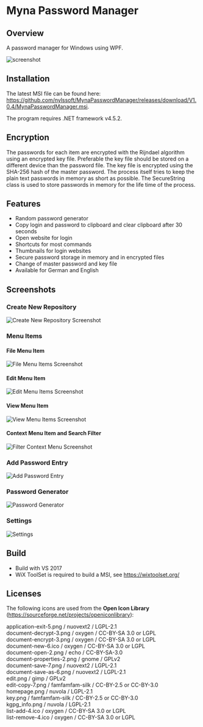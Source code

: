 # Myna Password Manager

## Overview

A password manager for Windows using WPF.

![screenshot](Screenshots/mynapasswordmanager.png)

## Installation

The latest MSI file can be found here: https://github.com/nylssoft/MynaPasswordManager/releases/download/V1.0.4/MynaPasswordManager.msi.

The program requires .NET framework v4.5.2.

## Encryption

The passwords for each item are encrypted with the Rijndael algorithm using an encrypted key file.
Preferable the key file should be stored on a different device than the password file.
The key file is encrypted using the SHA-256 hash of the master password.
The process itself tries to keep the plain text passwords in memory as short as possible. The SecureString class is used to store passwords in memory for the life time of the process.

## Features

* Random password generator
* Copy login and password to clipboard and clear clipboard after 30 seconds
* Open website for login
* Shortcuts for most commands
* Thumbnails for login websites
* Secure password storage in memory and in encrypted files
* Change of master password and key file
* Available for German and English

## Screenshots

### Create New Repository

![Create New Repository Screenshot](Screenshots/mynapasswordmanager_create.png)

### Menu Items

#### File Menu Item

![File Menu Items Screenshot](Screenshots/mynapasswordmanager_file.png)

#### Edit Menu Item

![Edit Menu Items Screenshot](Screenshots/mynapasswordmanager_edit.png)

#### View Menu Item

![View Menu Items Screenshot](Screenshots/mynapasswordmanager_view.png)

#### Context Menu Item and Search Filter

![Filter Context Menu Screenshot](Screenshots/mynapasswordmanager_filterandcontext.png)

### Add Password Entry

![Add Password Entry](Screenshots/mynapasswordmanager_add.png)

### Password Generator

![Password Generator](Screenshots/mynapasswordmanager_pwdgen.png)

### Settings

![Settings](Screenshots/mynapasswordmanager_settings.png)

## Build

- Build with VS 2017
- WiX ToolSet is required to build a MSI, see https://wixtoolset.org/

## Licenses

The following icons are used from the **Open Icon Library** (https://sourceforge.net/projects/openiconlibrary):

application-exit-5.png / nuovext2 / LGPL-2.1<br>
document-decrypt-3.png / oxygen / CC-BY-SA 3.0 or LGPL<br>
document-encrypt-3.png / oxygen / CC-BY-SA 3.0 or LGPL<br>
document-new-6.ico / oxygen / CC-BY-SA 3.0 or LGPL<br>
document-open-2.png / echo / CC-BY-SA-3.0<br>
document-properties-2.png / gnome / GPLv2<br>
document-save-7.png / nuovext2 / LGPL-2.1<br>
document-save-as-6.png / nuovext2 / LGPL-2.1<br>
edit.png / gimp / GPLv2<br>
edit-copy-7.png / famfamfam-silk / CC-BY-2.5 or CC-BY-3.0<br>
homepage.png / nuvola / LGPL-2.1<br>
key.png / famfamfam-silk / CC-BY-2.5 or CC-BY-3.0<br>
kgpg_info.png / nuvola / LGPL-2.1<br>
list-add-4.ico / oxygen / CC-BY-SA 3.0 or LGPL<br>
list-remove-4.ico / oxygen / CC-BY-SA 3.0 or LGPL

